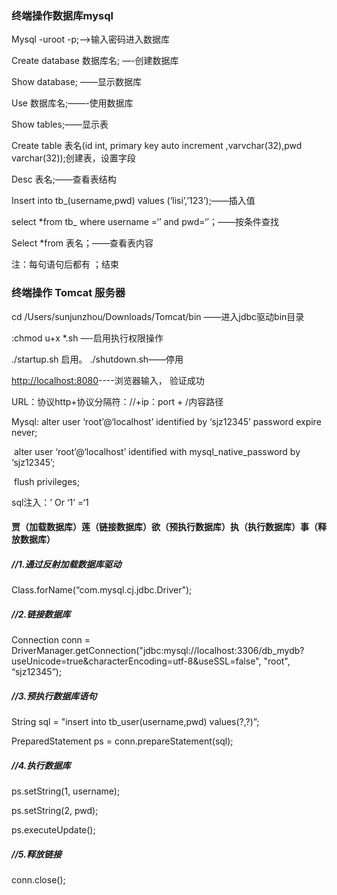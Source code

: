 ###       终端操作数据库mysql

Mysql -uroot -p;—>输入密码进入数据库

Create database 数据库名; —-创建数据库

Show database; ——显示数据库

Use 数据库名;——-使用数据库

Show tables;——显示表

Create table 表名(id int, primary key auto increment ,varvchar(32),pwd varchar(32));创建表，设置字段

Desc 表名;——查看表结构

Insert into tb_(username,pwd) values (‘lisi’,’123’);——插入值

select *from tb_ where username =‘’ and pwd=‘’；——按条件查找

Select *from 表名；——查看表内容

注：每句语句后都有 ；结束

###         终端操作 Tomcat 服务器



 cd /Users/sunjunzhou/Downloads/Tomcat/bin  ——进入jdbc驱动bin目录



:chmod u+x *.sh  —-启用执行权限操作

./startup.sh    启用。  ./shutdown.sh——停用

<http://localhost:8080>----浏览器输入， 验证成功 

  

URL：协议http+协议分隔符：//+ip：port + /内容路径



  Mysql:   alter user ‘root’@‘localhost’ identified by ‘sjz12345’ password expire never;

​	alter user ‘root’@‘localhost’ identified with mysql_native_password by ‘sjz12345’;

​	flush privileges;

  sql注入：’ Or ‘1’ =‘1





#### 贾（加载数据库）莲（链接数据库）欲（预执行数据库）执（执行数据库）事（释放数据库）

##### //1.通过反射加载数据库驱动

Class.forName(“com.mysql.cj.jdbc.Driver");

##### //2.链接数据库

Connection conn = DriverManager.getConnection("jdbc:mysql://localhost:3306/db_mydb?useUnicode=true&characterEncoding=utf-8&useSSL=false", "root", “sjz12345”);

##### //3.预执行数据库语句

String sql = "insert into tb_user(username,pwd) values(?,?)”;

PreparedStatement ps = conn.prepareStatement(sql);

##### //4.执行数据库

ps.setString(1, username);

ps.setString(2, pwd);

ps.executeUpdate();

##### //5.释放链接

conn.close();
